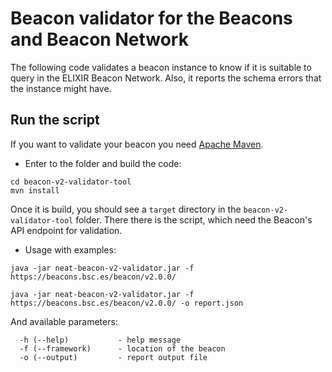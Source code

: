 # Beacon validator for the Beacons and Beacon Network

The following code validates a beacon instance to know if it is suitable to query in the ELIXIR Beacon Network. Also, it reports the schema errors that the instance might have.

## Run the script

If you want to validate your beacon you need [Apache Maven](https://maven.apache.org/index.html).

- Enter to the folder and build the code:

```
cd beacon-v2-validator-tool
mvn install
```

Once it is build, you should see a `target` directory in the `beacon-v2-validator-tool` folder. There there is the script, which need the Beacon's API endpoint for validation.

- Usage with examples:

```
java -jar neat-beacon-v2-validator.jar -f https://beacons.bsc.es/beacon/v2.0.0/

java -jar neat-beacon-v2-validator.jar -f https://beacons.bsc.es/beacon/v2.0.0/ -o report.json
```

And available parameters:

```
  -h (--help)           - help message
  -f (--framework)      - location of the beacon
  -o (--output)         - report output file
```

